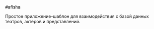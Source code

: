 #afisha

Простое приложение-шаблон для взаимодействия с базой данных театров, актеров и представлений.